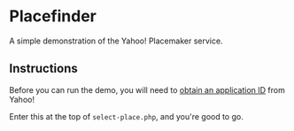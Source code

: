 Placefinder
===========

A simple demonstration of the Yahoo! Placemaker service.

Instructions
------------

Before you can run the demo, you will need to [obtain an application ID](http://developer.yahoo.com/wsregapp/) from Yahoo!

Enter this at the top of `select-place.php`, and you're good to go.